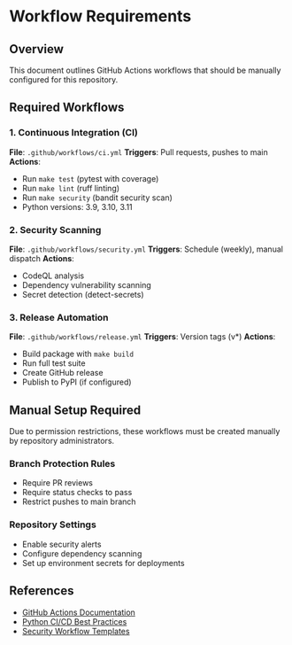 # Workflow Requirements

## Overview

This document outlines GitHub Actions workflows that should be manually configured for this repository.

## Required Workflows

### 1. Continuous Integration (CI)
**File**: `.github/workflows/ci.yml`
**Triggers**: Pull requests, pushes to main
**Actions**:
- Run `make test` (pytest with coverage)
- Run `make lint` (ruff linting) 
- Run `make security` (bandit security scan)
- Python versions: 3.9, 3.10, 3.11

### 2. Security Scanning
**File**: `.github/workflows/security.yml`
**Triggers**: Schedule (weekly), manual dispatch
**Actions**:
- CodeQL analysis
- Dependency vulnerability scanning
- Secret detection (detect-secrets)

### 3. Release Automation  
**File**: `.github/workflows/release.yml`
**Triggers**: Version tags (v*)
**Actions**:
- Build package with `make build`
- Run full test suite
- Create GitHub release
- Publish to PyPI (if configured)

## Manual Setup Required

Due to permission restrictions, these workflows must be created manually by repository administrators.

### Branch Protection Rules
- Require PR reviews
- Require status checks to pass
- Restrict pushes to main branch

### Repository Settings
- Enable security alerts
- Configure dependency scanning
- Set up environment secrets for deployments

## References

- [GitHub Actions Documentation](https://docs.github.com/en/actions)
- [Python CI/CD Best Practices](https://docs.python.org/3/distributing/)
- [Security Workflow Templates](https://github.com/actions/starter-workflows/tree/main/ci)
